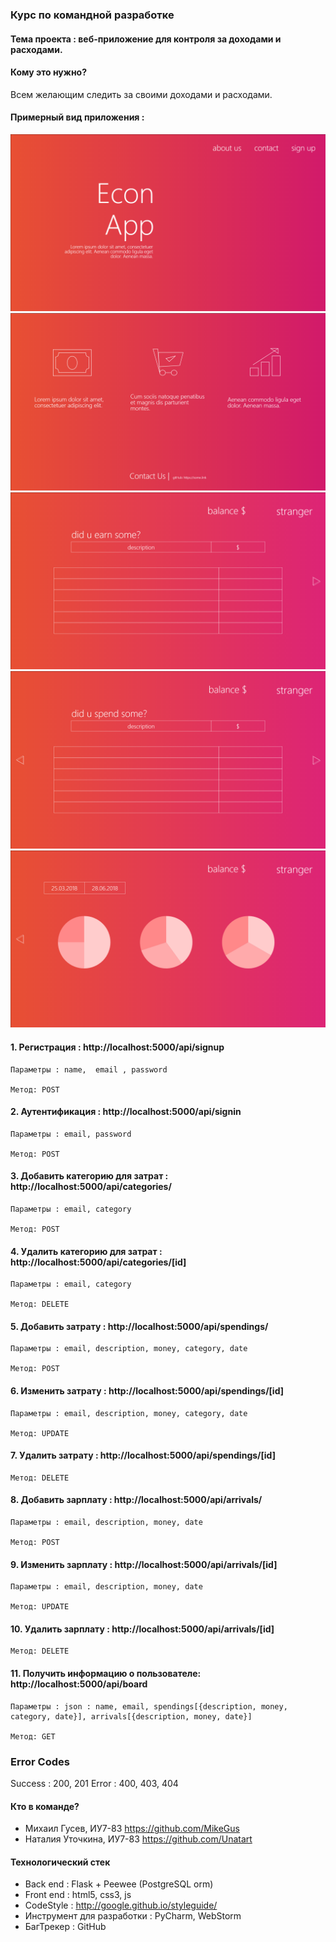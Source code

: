 ### Курс по командной разработке

#### Тема проекта : веб-приложение для контроля за доходами и расходами.

#### Кому это нужно?
   Всем желающим следить за своими доходами и расходами. 
   
#### Примерный вид приложения :
![](readme-source/head.png)
![](readme-source/foot.png)
![](readme-source/1.png)
![](readme-source/2.png)
![](readme-source/3.png)


#### 1. Регистрация : http://localhost:5000/api/signup
    
    Параметры : name,  email , password  
    
    Метод: POST

#### 2. Аутентификация : http://localhost:5000/api/signin
    
    Параметры : email, password
    
    Метод: POST

#### 3. Добавить категорию для затрат : http://localhost:5000/api/categories/
    
    Параметры : email, category
    
    Метод: POST

#### 4. Удалить категорию для затрат : http://localhost:5000/api/categories/[id]
    
    Параметры : email, category
    
    Метод: DELETE

#### 5. Добавить затрату  : http://localhost:5000/api/spendings/
    
    Параметры : email, description, money, category, date
    
    Метод: POST

#### 6. Изменить затрату : http://localhost:5000/api/spendings/[id]
    
    Параметры : email, description, money, category, date
    
    Метод: UPDATE

#### 7. Удалить затрату : http://localhost:5000/api/spendings/[id]
    
    Метод: DELETE

#### 8. Добавить зарплату : http://localhost:5000/api/arrivals/
    
    Параметры : email, description, money, date
    
    Метод: POST

#### 9. Изменить зарплату : http://localhost:5000/api/arrivals/[id]
    
    Параметры : email, description, money, date
    
    Метод: UPDATE

#### 10. Удалить зарплату : http://localhost:5000/api/arrivals/[id]

    Метод: DELETE

#### 11. Получить информацию о пользователе: http://localhost:5000/api/board

    Параметры : json : name, email, spendings[{description, money, category, date}], arrivals[{description, money, date}]
    
    Метод: GET

### Error Codes
Success : 200, 201
Error : 400, 403, 404

#### Кто в команде? 
- Михаил Гусев, ИУ7-83 https://github.com/MikeGus
- Наталия Уточкина, ИУ7-83 https://github.com/Unatart

#### Технологический стек
- Back end : Flask + Peewee (PostgreSQL orm)
- Front end : html5, css3, js
- CodeStyle : http://google.github.io/styleguide/
- Инструмент для разработки : PyCharm, WebStorm
- БагТрекер : GitHub
